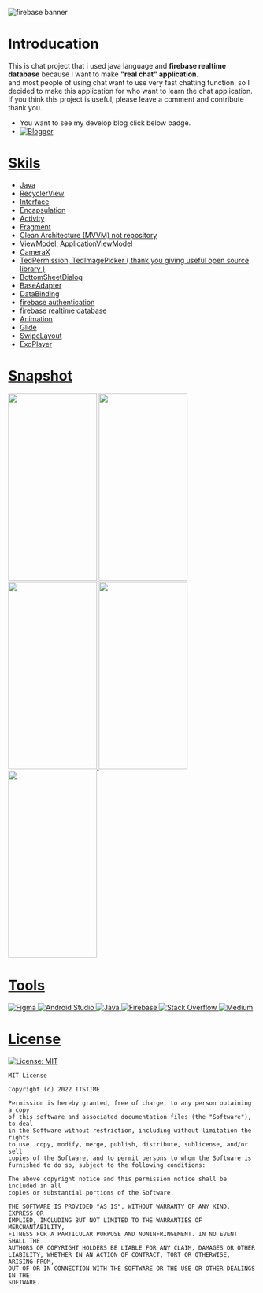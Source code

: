 ![firebase banner](https://user-images.githubusercontent.com/88642524/185963952-ba8f35d9-8c39-4763-87d5-a2b9fbd0c0ae.png)
# Introducation
This is chat project that i used java language and <b>firebase realtime database</b> because I want to make <b>"real chat" application</b>.<br>
and most people of using chat want to use very fast chatting function. so I decided to make this application for who want to learn the chat application.<br>
If you think this project is useful, please leave a comment and contribute thank you.<br>

- You want to see my develop blog click below badge.
- <a href="https://velog.io/@itstime">![Blogger](https://img.shields.io/badge/Blogger-FF5722?style=for-the-badge&logo=blogger&logoColor=white)
# Skils
- Java
- RecyclerView
- Interface
- Encapsulation
- Activity
- Fragment
- Clean Architecture (MVVM) not repository
- ViewModel, ApplicationViewModel
- CameraX
- TedPermission, TedImagePicker ( thank you giving useful open source library )
- BottomSheetDialog
- BaseAdapter
- DataBinding
- firebase authentication
- firebase realtime database
- Animation
- Glide
- SwipeLayout
- ExoPlayer

# Snapshot<br>
<p align="left">
<img src="https://user-images.githubusercontent.com/88642524/185976246-6266fce3-bb05-4861-8392-c024a0b5d2cb.jpg" width="180" height="380"/>
<img src="https://user-images.githubusercontent.com/88642524/188318045-1b068fc5-b268-46d5-9b98-5ac8cf6efd3b.jpg" width="180" height="380"/>
<img src="https://user-images.githubusercontent.com/88642524/188318069-b5c0d049-ee1a-4477-9bf5-46f1e73ca821.jpg" width="180" height="380"/>
<img src="https://user-images.githubusercontent.com/88642524/188318087-31e125ba-7fa5-4a42-aaac-2e0274cb668a.jpg" width="180" height="380"/>
<img src="https://user-images.githubusercontent.com/88642524/188318108-22285fef-ac0f-4ea1-85f1-47d622c0061e.jpg" width="180" height="380"/>
</p>

# Tools
![Figma](https://img.shields.io/badge/figma-%23F24E1E.svg?style=for-the-badge&logo=figma&logoColor=white)
![Android Studio](https://img.shields.io/badge/Android%20Studio-3DDC84.svg?style=for-the-badge&logo=android-studio&logoColor=white)
![Java](https://img.shields.io/badge/java-%23ED8B00.svg?style=for-the-badge&logo=java&logoColor=white)
![Firebase](https://img.shields.io/badge/Firebase-039BE5?style=for-the-badge&logo=Firebase&logoColor=white)
![Stack Overflow](https://img.shields.io/badge/-Stackoverflow-FE7A16?style=for-the-badge&logo=stack-overflow&logoColor=white)
![Medium](https://img.shields.io/badge/Medium-12100E?style=for-the-badge&logo=medium&logoColor=white)
# License
[![License: MIT](https://img.shields.io/badge/License-MIT-yellow.svg)](https://opensource.org/licenses/MIT)
```
MIT License

Copyright (c) 2022 ITSTIME

Permission is hereby granted, free of charge, to any person obtaining a copy
of this software and associated documentation files (the "Software"), to deal
in the Software without restriction, including without limitation the rights
to use, copy, modify, merge, publish, distribute, sublicense, and/or sell
copies of the Software, and to permit persons to whom the Software is
furnished to do so, subject to the following conditions:

The above copyright notice and this permission notice shall be included in all
copies or substantial portions of the Software.

THE SOFTWARE IS PROVIDED "AS IS", WITHOUT WARRANTY OF ANY KIND, EXPRESS OR
IMPLIED, INCLUDING BUT NOT LIMITED TO THE WARRANTIES OF MERCHANTABILITY,
FITNESS FOR A PARTICULAR PURPOSE AND NONINFRINGEMENT. IN NO EVENT SHALL THE
AUTHORS OR COPYRIGHT HOLDERS BE LIABLE FOR ANY CLAIM, DAMAGES OR OTHER
LIABILITY, WHETHER IN AN ACTION OF CONTRACT, TORT OR OTHERWISE, ARISING FROM,
OUT OF OR IN CONNECTION WITH THE SOFTWARE OR THE USE OR OTHER DEALINGS IN THE
SOFTWARE.
```
